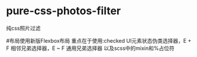 # pure-css-photos-filter
纯css照片过滤

#布局使用新版Flexbox布局
重点在于使用:checked UI元素状态伪类选择器，E + F 相邻兄弟选择器，E ~ F 通用兄弟选择器
以及scss中的mixin和%占位符


